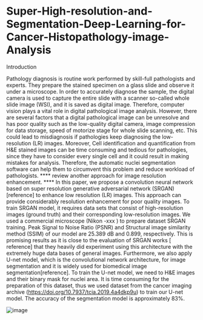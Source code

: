 # Super-High-resolution-and-Segmentation-Deep-Learning-for-Cancer-Histopathology-image-Analysis

Introduction

Pathology diagnosis is routine work performed by skill-full pathologists and experts. They prepare the stained specimen on a glass slide and observe it under a microscope. In order to accurately diagnose the sample, the digital camera is used to capture the entire slide with a scanner so-called whole slide image (WSI), and it is saved as digital image. Therefore, computer vision plays a vital role in digital pathological image analysis.  However, there are several factors that a digital pathological image can be unresolve and has poor quality such as the low-quality digital camera, image compression for data storage, speed of motorize stage for whole slide scanning, etc.  This could lead to misdiagnosis if pathologies keep diagnosing the low-resolution (LR) images. Moreover, Cell identification and quantification from H&E stained images can be time consuming and tedious for pathologies, since they have to consider every single cell and it could result in making mistakes for analysis. Therefore, the automatic nuclei segmentation software can help them to circumvent this problem and reduce workload of pathologists.   **** review another approach for image resolution enhancement. **** 
In this paper, we propose a convolution neural network based on super resolution generative adversarial network (SRGAN) [reference] to enhance low resolution (LR) images. This approach can provide considerably resolution enhancement for poor quality images. To train SRGAN model, it requires data sets that consist of high-resolution images (ground truth) and their corresponding low-resolution images. We used a commercial microscope (Nikon -xxx ) to prepare dataset SRGAN training. Peak Signal to Noise Ratio (PSNR) and Structural image similarity method (SSIM) of our model are 25.389 dB and 0.899, respectively. This is promising results as it is close to the evaluation of SRGAN works [ reference] that they heavily did experiment using this architecture with the extremely huge data bases of general images. Furthermore, we also apply U-net model, which is the convolutional network architecture, for image segmentation and it is widely used for biomedical image segmentation[reference]. To train the U-net model, we need to H&E images and their binary mask for nuclei area. It is time consuming for the preparation of this dataset, thus we used dataset from the cancer imaging archive (https://doi.org/10.7937/tcia.2019.4a4dkp9u) to train our U-net model.  The accuracy of the segmentation model is approximately 83%. 



![image](https://user-images.githubusercontent.com/83015448/115782089-4184c780-a389-11eb-85c6-5437c4d13272.png)



